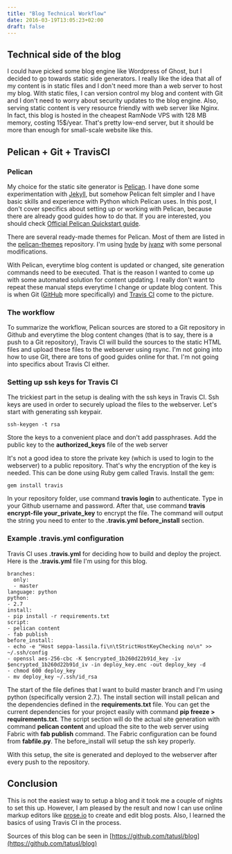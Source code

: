 ```yaml
---
title: "Blog Technical Workflow"
date: 2016-03-19T13:05:23+02:00
draft: false
---
```


## Technical side of the blog

I could have picked some blog engine like Wordpress of Ghost, but I decided to go towards static side generators. I really like the idea that all of my content is in static files and I don't need more than a web server to host my blog. With static files, I can version control my blog and content with Git and I don't need to worry about security updates to the blog engine. Also, serving static content is very resource friendly with web server like Nginx. In fact, this blog is hosted in the cheapest RamNode VPS with 128 MB memory, costing 15$/year. That's pretty low-end server, but it should be more than enough for small-scale website like this.

## Pelican + Git + TravisCI

### Pelican

My choice for the static site generator is [Pelican](http://getpelican.com). I have done some experimentation with [Jekyll](https://jekyllrb.com/), but somehow Pelican felt simpler and I have basic skills and experience with Python which Pelican uses. In this post, I don't cover specifics about setting up or working with Pelican, because there are already good guides how to do that. If you are interested, you should check [Official Pelican Quickstart guide](http://docs.getpelican.com/en/3.6.3/quickstart.html).

There are several ready-made themes for Pelican. Most of them are listed in the [pelican-themes](https://github.com/getpelican/pelican-themes) repository. I'm using [hyde](https://github.com/jvanz/pelican-hyde) by [jvanz](https://github.com/jvanz) with some personal modifications.

With Pelican, everytime blog content is updated or changed, site generation commands need to be executed. That is the reason I wanted to come up with some automated solution for content updating. I really don't want to repeat these manual steps everytime I change or update blog content. This is when Git ([GitHub](https://github.com/) more specifically) and [Travis CI](https://travis-ci.org/) come to the picture.

### The workflow

To summarize the workflow, Pelican sources are stored to a Git repository in Github and everytime the blog content changes (that is to say, there is a push to a Git repository), Travis CI will build the sources to the static HTML files and upload these files to the webserver using rsync. I'm not going into how to use Git, there are tons of good guides online for that. I'm not going into specifics about Travis CI either.

### Setting up ssh keys for Travis CI

The trickiest part in the setup is dealing with the ssh keys in Travis CI. Ssh keys are used in order to securely upload the files to the webserver. Let's start with generating ssh keypair.

```shell
ssh-keygen -t rsa
```
Store the keys to a convenient place and don't add passphrases. Add the public key to the **authorized_keys** file of the web server

It's not a good idea to store the private key (which is used to login to the webserver) to a public repository. That's why the encryption of the key is needed. This can be done using Ruby gem called Travis. Install the gem:

```shell
gem install travis
```

In your repository folder, use command **travis login** to authenticate. Type in your Github username and password. After that, use command **travis encrypt-file your_private_key** to encrypt the file. The command will output the string you need to enter to the **.travis.yml** **before_install** section.

### Example .travis.yml configuration

Travis CI uses **.travis.yml** for deciding how to build and deploy the project. Here is the **.travis.yml** file I'm using for this blog.

```shell
branches:
  only:
  - master
language: python
python:
- 2.7
install:
- pip install -r requirements.txt
script:
- pelican content
- fab publish
before_install:
- echo -e "Host seppa-lassila.fi\n\tStrictHostKeyChecking no\n" >> ~/.ssh/config
- openssl aes-256-cbc -K $encrypted_1b260d22b91d_key -iv $encrypted_1b260d22b91d_iv -in deploy_key.enc -out deploy_key -d
- chmod 600 deploy_key
- mv deploy_key ~/.ssh/id_rsa
```

The start of the file defines that I want to build master branch and I'm using python (specifically version 2.7.). The install section will install pelican and the dependencies defined in the **requirements.txt** file. You can get the current dependencies for your project easily with command **pip freeze > requirements.txt**. The script section will do the actual site generation with command **pelican content** and upload the site to the web server using Fabric with **fab publish** command. The Fabric configuration can be found from **fabfile.py**. The before_install will setup the ssh key properly.

With this setup, the site is generated and deployed to the webserver after every push to the repository.

## Conclusion

This is not the easiest way to setup a blog and it took me a couple of nights to set this up. However, I am pleased by the result and now I can use online markup editors like [prose.io](http://prose.io/) to create and edit blog posts. Also, I learned the basics of using Travis CI in the process.

Sources of this blog can be seen in [https://github.com/tatusl/blog](https://github.com/tatusl/blog)
